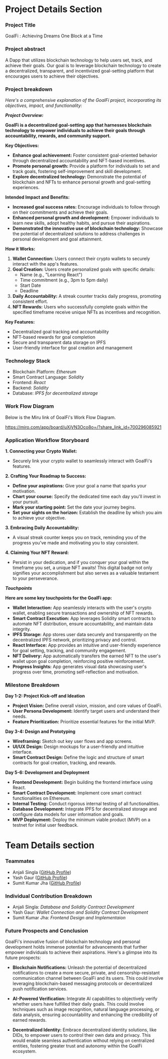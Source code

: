 # Project Details Section


### Project Title

GoalFi : Achieving Dreams One Block at a Time

### Project abstract

A Dapp that utilizes blockchain technology to help users set, track, and achieve their goals. Our goal is to leverage blockchain technology to create a decentralized, transparent, and incentivized goal-setting platform that encourages users to achieve their objectives.


### Project breakdown

 *Here's a comprehensive explanation of the GoalFi project, incorporating its objectives, impact, and functionality:*

***Project Overview:***

**GoalFi is a decentralized goal-setting app that harnesses blockchain technology to empower individuals to achieve their goals through accountability, rewards, and community support.**

**Key Objectives:**

- **Enhance goal achievement:** Foster consistent goal-oriented behavior through decentralized accountability and NFT-based incentives.
- **Promote personal growth:** Provide a platform for individuals to set and track goals, fostering self-improvement and skill development.
- **Explore decentralized technology:** Demonstrate the potential of blockchain and NFTs to enhance personal growth and goal-setting experiences.

**Intended Impact and Benefits:**

- **Increased goal success rates:** Encourage individuals to follow through on their commitments and achieve their goals.
- **Enhanced personal growth and development:** Empower individuals to learn new skills, adopt healthy habits, and pursue their aspirations.
- **Demonstrated the innovative use of blockchain technology:** Showcase the potential of decentralized solutions to address challenges in personal development and goal attainment.

**How it Works:**

1. **Wallet Connection:** Users connect their crypto wallets to securely interact with the app's features.
2. **Goal Creation:** Users create personalized goals with specific details:
   - Name (e.g., "Learning React")
   - Time commitment (e.g., 3pm to 5pm daily)
   - Start Date
   - Deadline
3. **Daily Accountability:** A streak counter tracks daily progress, promoting consistent effort.
4. **NFT Rewards:** Users who successfully complete goals within the specified timeframe receive unique NFTs as incentives and recognition.

**Key Features:**

- Decentralized goal tracking and accountability
- NFT-based rewards for goal completion
- Secure and transparent data storage on IPFS
- User-friendly interface for goal creation and management



### Technology Stack

- Blockchain Platform: _Ethereum_
- Smart Contract Language: _Solidity_
- Frontend: _React_
- Backend: _Solidity_
- Database: _IPFS for decentralized storage_


### Work Flow Diagram

Below is the Miru link of GoalFi's Work Flow Diagram.

https://miro.com/app/board/uXjVN3Oco8o=/?share_link_id=700296085921



### Application Workflow Storyboard

**1. Connecting your Crypto Wallet:**

- Securely link your crypto wallet to seamlessly interact with GoalFi's features.

**2. Crafting Your Roadmap to Success:**

- **Define your aspirations:** Give your goal a name that sparks your motivation.
- **Chart your course:** Specify the dedicated time each day you'll invest in your pursuit.
- **Mark your starting point:** Set the date your journey begins.
- **Set your sights on the horizon:** Establish the deadline by which you aim to achieve your objective.

**3. Embracing Daily Accountability:**

- A visual streak counter keeps you on track, reminding you of the progress you've made and motivating you to stay consistent.

**4. Claiming Your NFT Reward:**

- Persist in your dedication, and if you conquer your goal within the timeframe you set, a unique NFT awaits! This digital badge not only signifies your accomplishment but also serves as a valuable testament to your perseverance.


**_Touchpoints_**

**Here are some key touchpoints for the GoalFi app:**

- **Wallet Interaction:** App seamlessly interacts with the user's crypto wallet, enabling secure transactions and ownership of NFT rewards.
- **Smart Contract Execution:** App leverages Solidity smart contracts to automate NFT distribution, ensure accountability, and maintain data integrity.
- **IPFS Storage:** App stores user data securely and transparently on the decentralized IPFS network, prioritizing privacy and control.
- **React Interface:** App provides an intuitive and user-friendly experience for goal setting, tracking, and community engagement.
- **NFT Delivery:** App automatically transfers the earned NFT to the user's wallet upon goal completion, reinforcing positive reinforcement.
- **Progress Insights:** App generates visual data showcasing user's progress over time, promoting self-reflection and motivation.



### Milestone Breakdown

**Day 1-2: Project Kick-off and Ideation**

* **Project Vision:** Define overall vision, mission, and core values of GoalFi.
* **User Persona Development:** Identify target users and understand their needs.
* **Feature Prioritization:** Prioritize essential features for the initial MVP.

**Day 3-4: Design and Prototyping**

* **Wireframing:** Sketch out key user flows and app screens.
* **UI/UX Design:** Design mockups for a user-friendly and intuitive interface.
* **Smart Contract Design:** Define the logic and structure of smart contracts for goal creation, tracking, and rewards.

**Day 5-6: Development and Deployment**

* **Frontend Development:** Begin building the frontend interface using React.
* **Smart Contract Development:** Implement core smart contract functionalities on Ethereum.
* **Internal Testing:** Conduct rigorous internal testing of all functionalities.
* **Database Development:** Integrate IPFS for decentralized storage and configure data models for user information and goals.
* **MVP Deployment:** Deploy the minimum viable product (MVP) on a testnet for initial user feedback.


# Team Details section

### Teammates

- Anjali Singla ([GitHub Profile](https://github.com/angie3019))
- Yash Gaur ([GitHub Profile](https://github.com/YashGaur000))
- Sumit Kumar Jha ([GitHub Profile](https://github.com/sumit-kumar-jha1709)) 


### Individual Contribution Breakdown

- Anjali Singla: _Database and Solidity Contract Development_
- Yash Gaur: _Wallet Connection and Solidity Contract Development_
- Sumit Kumar Jha: _Frontend Design and Implementaion_

### Future Prospects and Conclusion


GoalFi's innovative fusion of blockchain technology and personal development holds immense potential for advancements that further empower individuals to achieve their aspirations. Here's a glimpse into its future prospects:

- **Blockchain Notifications:** Unleash the potential of decentralized notifications to create a more secure, private, and censorship-resistant communication channel between GoalFi and its users. This could involve leveraging blockchain-based messaging protocols or decentralized push notification services.

- **AI-Powered Verification:** Integrate AI capabilities to objectively verify whether users have fulfilled their daily goals. This could involve techniques such as image recognition, natural language processing, or data analysis, ensuring accountability and enhancing the credibility of earned rewards.

- **Decentralized Identity:** Embrace decentralized identity solutions, like DIDs, to empower users to control their own data and privacy. This would enable seamless authentication without relying on centralized entities, fostering greater trust and autonomy within the GoalFi ecosystem.

